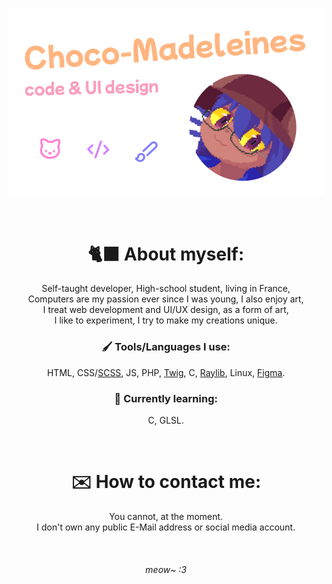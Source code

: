 <br>

<p align="center">
    <img src="docs/res/img/Header.svg">
</p>

<br>

<h1 align="center">🐈‍⬛ About myself:</h1>
<p align="center">
    Self-taught developer, High-school student, living in France,<br>
    Computers are my passion ever since I was young, I also enjoy art,<br>
    I treat web development and UI/UX design, as a form of art,<br>
    I like to experiment, I try to make my creations unique.
</p>

<h3 align="center">🖌️ Tools/Languages I use:</h3>
<p align="center">
    HTML, CSS/<a href="https://sass-lang.com/">SCSS</a>, JS, PHP, <a href="https://twig.symfony.com/">Twig</a>, C, <a href="https://www.raylib.com/">Raylib</a>, Linux, <a href="https://figma.com">Figma</a>.
</p>

<h3 align="center">📖 Currently learning:</h3>
<p align="center">
    C, GLSL.
</p>

<br>

<h1 align="center">✉️ How to contact me:</h1>
<p align="center">
    You cannot, at the moment.<br>
    I don't own any public E-Mail address or social media account.
</p>

<br>
<h6 align="center">meow~ :3</h6>
